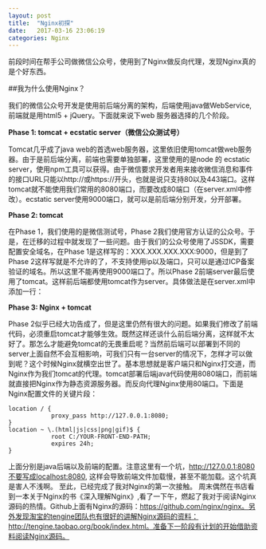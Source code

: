 ```yaml
---
layout: post
title:  "Nginx初探"
date:   2017-03-16 23:06:19
categories: Nginx
---
```

前段时间在帮手公司做微信公众号，使用到了Nginx做反向代理，发现Nginx真的是个好东西。

##我为什么使用Nginx？

我们的微信公众号开发是使用前后端分离的架构，后端使用java做WebService, 前端就是用html5 + jQuery。下面就来说下web 服务器选择的几个阶段。

**Phase 1: tomcat + ecstatic server（微信公众测试号）**

Tomcat几乎成了java web的首选web服务器，这里依旧使用tomcat做web服务器。由于是前后端分离，前端也需要单独部署，这里使用的是node 的 ecstatic server，使用npm工具可以获得。由于微信要求开发者用来接收微信消息和事件的接口URL只能以http://或https://开头，也就是说只支持80以及443端口。这样tomcat就不能使用我们常用的8080端口，而要改成80端口（在server.xml中修改）。ecstatic server使用9000端口，就可以是前后端分别开发，分开部署。

**Phase 2: tomcat**

在Phase 1，我们使用的是微信测试号，Phase 2我们使用官方认证的公众号。于是，在迁移的过程中就发现了一些问题。由于我们的公众号使用了JSSDK，需要配置安全域名，在Phase 1是这样写的：XXX.XXX.XXX.XXX:9000，但是到了Phase 2这样写就是不允许的了，不支持使用ip以及端口，只可以是通过ICP备案验证的域名。所以这里不能再使用9000端口了。所以Phase 2前端server最后使用了tomcat。这样前后端都使用tomcat作为server。具体做法是在server.xml中添加一行：
<Context path="/" docBase="C:/ YOUR-FRONT-END-PATH " reloadable="true" debug="0" crossContext="true"/>

**Phase 3: Nginx + tomcat**

Phase 2似乎已经大功告成了，但是这里仍然有很大的问题。如果我们修改了前端代码，必须重启tomcat才能够生效。既然这样还谈什么前后端分离，这样就不太好了。那怎么才能避免tomcat的无畏重启呢？当然前后端可以部署到不同的server上面自然不会互相影响，可我们只有一台server的情况下，怎样才可以做到呢？这个时候Nginx就横空出世了。基本思想就是客户端只和Nginx打交道，而Nginx作为我们tomcat的代理。tomcat部署后端java代码使用8080端口，而前端就直接把Nginx作为静态资源服务器。而反向代理Nginx使用80端口。下面是Nginx配置文件的关键片段：

```
location / {
			proxy_pass http://127.0.0.1:8080;
}
location ~ \.(html|js|css|png|gif)$ {    
			root C:/YOUR-FRONT-END-PATH;
			expires 24h;
}
```

上面分别是java后端以及前端的配置。注意这里有一个坑，http://127.0.0.1:8080不要写成localhost:8080, 这样会导致前端文件加载慢，甚至不能加载。这个坑真是害人不浅啊。
至此，已经完成了我对Nginx的第一次接触。
周末偶然在书店看到一本关于Nginx的书《深入理解Nginx》,看了一下午，燃起了我对于阅读Nginx源码的热情。Github上面有Nginx的源码：https://github.com/nginx/nginx。另外发现淘宝的tengine团队也有很好的讲解Nginx源码的资料：http://tengine.taobao.org/book/index.html。准备下一阶段有计划的开始借助资料阅读Nginx源码。


